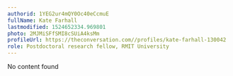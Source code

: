 ```yaml
---
authorid: 1YEG2ur4mQY0Oc40eCcmuE
fullName: Kate Farhall
lastmodified: 1524652334.969801
photo: 2MJMiSFfSMI8cSUiA4ksMm
profileUrl: https://theconversation.com//profiles/kate-farhall-130042
role: Postdoctoral research fellow, RMIT University
---
```

No content found